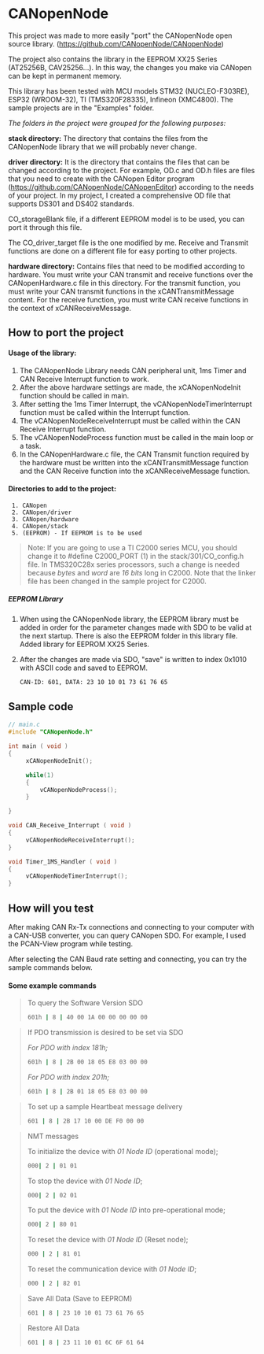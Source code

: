 # CANopenNode

This project was made to more easily "port" the CANopenNode open source library. (https://github.com/CANopenNode/CANopenNode)

The project also contains the library in the EEPROM XX25 Series (AT25256B, CAV25256...). In this way, the changes you make via CANopen can be kept in permanent memory.

This library has been tested with MCU models STM32 (NUCLEO-F303RE), ESP32 (WROOM-32), TI (TMS320F28335), Infineon (XMC4800). The sample projects are in the "Examples" folder.



*The folders in the project were grouped for the following purposes:*

**stack directory:** The directory that contains the files from the CANopenNode library that we will probably never change.

**driver directory:** It is the directory that contains the files that can be changed according to the project. For example, OD.c and OD.h files are files that you need to create with the CANopen Editor program (https://github.com/CANopenNode/CANopenEditor) according to the needs of your project. In my project, I created a comprehensive OD file that supports DS301 and DS402 standards.

CO_storageBlank file, if a different EEPROM model is to be used, you can port it through this file.

The CO_driver_target file is the one modified by me. Receive and Transmit functions are done on a different file for easy porting to other projects.

**hardware directory:** Contains files that need to be modified according to hardware. You must write your CAN transmit and receive functions over the CANopenHardware.c file in this directory. For the transmit function, you must write your CAN transmit functions in the xCANTransmitMessage content. For the receive function, you must write CAN receive functions in the context of xCANReceiveMessage.





## How to port the project

#### Usage of the library:

1. The CANopenNode Library needs CAN peripheral unit, 1ms Timer and CAN Receive Interrupt function to work.
2. After the above hardware settings are made, the xCANopenNodeInit function should be called in main.
3. After setting the 1ms Timer Interrupt, the vCANopenNodeTimerInterrupt function must be called within the Interrupt function.
4. The vCANopenNodeReceiveInterrupt must be called within the CAN Receive Interrupt function.
5. The vCANopenNodeProcess function must be called in the main loop or a task.
6. In the CANopenHardware.c file, the CAN Transmit function required by the hardware must be written into the xCANTransmitMessage function and the CAN Receive function into the xCANReceiveMessage function.



#### Directories to add to the project:

     1. CANopen
     2. CANopen/driver
     3. CANopen/hardware
     4. CANopen/stack
     5. (EEPROM) - If EEPROM is to be used



> Note: If you are going to use a TI C2000 series MCU, you should change it to #define C2000_PORT (1) in the stack/301/CO_config.h file. In TMS320C28x series processors, such a change is needed because *bytes* and *word* are *16 bits* long in C2000. Note that the linker file has been changed in the sample project for C2000.



##### EEPROM Library

   1. When using the CANopenNode library, the EEPROM library must be added in order for the parameter changes made with SDO to be valid at the next startup. There is also the EEPROM folder in this library file. Added library for EEPROM XX25 Series.

   2. After the changes are made via SDO, "save" is written to index 0x1010 with ASCII code and saved to EEPROM. 

      ```bash
      CAN-ID: 601, DATA: 23 10 10 01 73 61 76 65
      ```





## Sample code

```c
// main.c
#include "CANopenNode.h"

int main ( void )
{
     xCANopenNodeInit();

     while(1)
     {
         vCANopenNodeProcess();
     }

}

void CAN_Receive_Interrupt ( void )
{
     vCANopenNodeReceiveInterrupt();
}

void Timer_1MS_Handler ( void )
{
     vCANopenNodeTimerInterrupt();
}
```





## How will you test

After making CAN Rx-Tx connections and connecting to your computer with a CAN-USB converter, you can query CANopen SDO. For example, I used the PCAN-View program while testing.

After selecting the CAN Baud rate setting and connecting, you can try the sample commands below.



#### Some example commands

> To query the Software Version SDO
>
> ```bash
> 601h | 8 | 40 00 1A 00 00 00 00 00



> If PDO transmission is desired to be set via SDO
>
> *For PDO with index 181h;*
>
> ```bash
> 601h | 8 | 2B 00 18 05 E8 03 00 00
> ```
>
> *For PDO with index 201h;*
>
> ```bash
> 601h | 8 | 2B 01 18 05 E8 03 00 00
> ```



> To set up a sample Heartbeat message delivery
>
> ```bash
> 601 | 8 | 2B 17 10 00 DE F0 00 00



> NMT messages
>
> To initialize the device with *01 Node ID* (operational mode);
>
> ```bash
> 000| 2 | 01 01
> ```
>
> 
>
> To stop the device with *01 Node ID*;
>
> ```bash
> 000| 2 | 02 01
> ```
>
> 
>
> To put the device with *01 Node ID* into pre-operational mode;
>
> ```bash
> 000| 2 | 80 01
> ```
>
> 
>
> To reset the device with *01 Node ID* (Reset node);
>
> ```bash
> 000 | 2 | 81 01
> ```
>
> 
>
> To reset the communication device with *01 Node ID*;
>
> ```bash
> 000 | 2 | 82 01
> ```



> Save All Data (Save to EEPROM)
>
> ```bash
> 601 | 8 | 23 10 10 01 73 61 76 65
> ```



> Restore All Data
>
> ```bash
> 601 | 8 | 23 11 10 01 6C 6F 61 64
> ```

